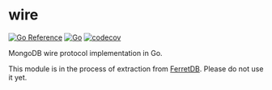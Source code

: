 # wire

[![Go Reference](https://pkg.go.dev/badge/github.com/FerretDB/wire.svg)](https://pkg.go.dev/github.com/FerretDB/wire)
[![Go](https://github.com/FerretDB/wire/actions/workflows/go.yml/badge.svg?branch=main)](https://github.com/FerretDB/wire/actions/workflows/go.yml)
[![codecov](https://codecov.io/gh/FerretDB/wire/branch/main/graph/badge.svg?token=D0L283UZ26)](https://codecov.io/gh/FerretDB/wire)

MongoDB wire protocol implementation in Go.

This module is in the process of extraction from [FerretDB](https://github.com/FerretDB/FerretDB).
Please do not use it yet.
